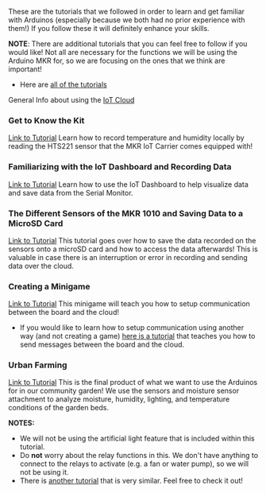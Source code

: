 These are the tutorials that we followed in order to learn and get familiar with Arduinos (especially because we both had no prior experience with them!) If you follow these it will definitely enhance your skills.

**NOTE**: There are additional tutorials that you can feel free to follow if you would like! Not all are necessary for the functions we will be using the Arduino MKR for, so we are focusing on the ones that we think are important!
- Here are [all of the tutorials](https://explore-iot.arduino.cc/?_gl=1*1d5t7n8*_ga*MjA0Nzk2NjY1MC4xNjU0ODY3MDU2*_ga_NEXN8H46L5*MTY1NjQyMjU4My4xMy4xLjE2NTY0Mjk0ODguNDQ.)

General Info about using the [IoT Cloud](https://docs.arduino.cc/cloud/iot-cloud/tutorials/iot-cloud-getting-started?_gl=1*1dkilw2*_ga*MjA0Nzk2NjY1MC4xNjU0ODY3MDU2*_ga_NEXN8H46L5*MTY1NjQyMjU4My4xMy4xLjE2NTY0Mjc4NTIuNDg.)


### Get to Know the Kit
[Link to Tutorial](https://explore-iot.arduino.cc/iotsk/module/iot-starter-kit/lesson/get-to-know-the-kit)
Learn how to record temperature and humidity locally by reading the HTS221 sensor that the MKR IoT Carrier comes equipped with!


### Familiarizing with the IoT Dashboard and Recording Data
[Link to Tutorial](https://explore-iot.arduino.cc/iotsk/module/iot-starter-kit/lesson/get-to-know-the-kit)
Learn how to use the IoT Dashboard to help visualize data and save data from the Serial Monitor.


### The Different Sensors of the MKR 1010 and Saving Data to a MicroSD Card 
[Link to Tutorial](https://explore-iot.arduino.cc/iotsk/module/iot-starter-kit/lesson/storing-our-data)
This tutorial goes over how to save the data recorded on the sensors onto a microSD card and how to access the data afterwards! This is valuable in case there is an interruption or error in recording and sending data over the cloud.

### Creating a Minigame
[Link to Tutorial](https://explore-iot.arduino.cc/iotsk/module/iot-starter-kit/lesson/cloud-vs-carrier-game)
This minigame will teach you how to setup communication between the board and the cloud!
- If you would like to learn how to setup communication using another way (and not creating a game) [here is a tutorial](https://opla.arduino.cc/opla/module/iot-starter-kit-maker-long/lesson/thinking-about-you-long) that teaches you how to send messages between the board and the cloud.


### Urban Farming
[Link to Tutorial](https://explore-iot.arduino.cc/iotsk/module/iot-starter-kit/lesson/urban-farming-101)
This is the final product of what we want to use the Arduinos for in our community garden! We use the sensors and moisture sensor attachment to analyze moisture, humidity, lighting, and temperature conditions of the garden beds.

**NOTES:**
- We will not be using the artificial light feature that is included within this tutorial. 
- Do **not** worry about the relay functions in this. We don't have anything to connect to the relays to activate (e.g. a fan or water pump), so we will not be using it. 
- There is [another tutorial](https://opla.arduino.cc/opla/module/iot-starter-kit-maker-long/lesson/smart-garden-long) that is very similar. Feel free to check it out!
